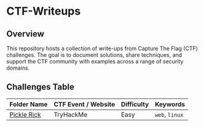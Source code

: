 # CTF-Writeups



## Overview
This repository hosts a collection of write-ups from Capture The Flag (CTF) challenges. The goal is to document solutions, share techniques, and support the CTF community with examples across a range of security domains.

## Challenges Table

| Folder Name                          | CTF Event / Website    | Difficulty | Keywords               |
|--------------------------------------|------------------------|------------|------------------------|
|  [Pickle Rick](THM%20Pickle%20Rick)  | TryHackMe              | Easy       | `web`, `linux`       




